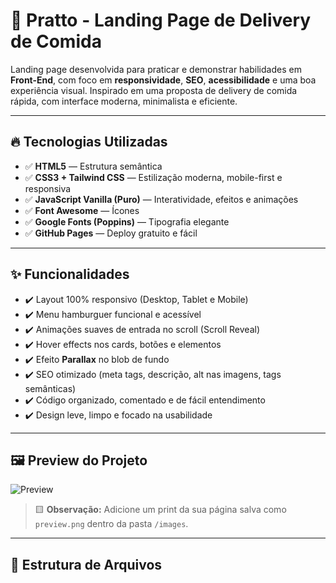 # 🚀 Pratto - Landing Page de Delivery de Comida

Landing page desenvolvida para praticar e demonstrar habilidades em **Front-End**, com foco em **responsividade**, **SEO**, **acessibilidade** e uma boa experiência visual. Inspirado em uma proposta de delivery de comida rápida, com interface moderna, minimalista e eficiente.

---

## 🔥 Tecnologias Utilizadas

- ✅ **HTML5** — Estrutura semântica
- ✅ **CSS3 + Tailwind CSS** — Estilização moderna, mobile-first e responsiva
- ✅ **JavaScript Vanilla (Puro)** — Interatividade, efeitos e animações
- ✅ **Font Awesome** — Ícones
- ✅ **Google Fonts (Poppins)** — Tipografia elegante
- ✅ **GitHub Pages** — Deploy gratuito e fácil

---

## ✨ Funcionalidades

- ✔️ Layout 100% responsivo (Desktop, Tablet e Mobile)
- ✔️ Menu hamburguer funcional e acessível
- ✔️ Animações suaves de entrada no scroll (Scroll Reveal)
- ✔️ Hover effects nos cards, botões e elementos
- ✔️ Efeito **Parallax** no blob de fundo
- ✔️ SEO otimizado (meta tags, descrição, alt nas imagens, tags semânticas)
- ✔️ Código organizado, comentado e de fácil entendimento
- ✔️ Design leve, limpo e focado na usabilidade

---

## 🖼️ Preview do Projeto

![Preview](./images/preview.png)

> 🟨 **Observação:** Adicione um print da sua página salva como `preview.png` dentro da pasta `/images`.

---

## 📂 Estrutura de Arquivos

